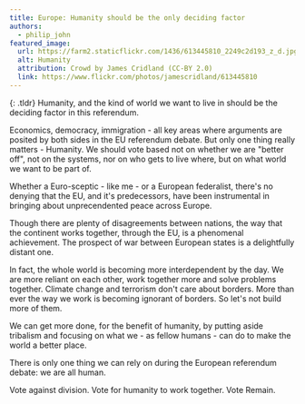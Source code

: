 ```yaml
---
title: Europe: Humanity should be the only deciding factor
authors:
  - philip_john
featured_image:
  url: https://farm2.staticflickr.com/1436/613445810_2249c2d193_z_d.jpg
  alt: Humanity
  attribution: Crowd by James Cridland (CC-BY 2.0)
  link: https://www.flickr.com/photos/jamescridland/613445810
---
```


{: .tldr}
Humanity, and the kind of world we want to live in should be the deciding factor in this referendum.

Economics, democracy, immigration - all key areas where arguments are posited by both sides in the EU referendum debate. But only one thing really matters - Humanity. We should vote based not on whether we are "better off", not on the systems, nor on who gets to live where, but on what world we want to be part of.

Whether a Euro-sceptic - like me - or a European federalist, there's no denying that the EU, and it's predecessors, have been instrumental in bringing about unprecendented peace across Europe.

Though there are plenty of disagreements between nations, the way that the continent works together, through the EU, is a phenomenal achievement. The prospect of war between European states is a delightfully distant one.

In fact, the whole world is becoming more interdependent by the day. We are more reliant on each other, work together more and solve problems together. Climate change and terrorism don't care about borders. More than ever the way we work is becoming ignorant of borders. So let's not build more of them.

We can get more done, for the benefit of humanity, by putting aside tribalism and focusing on what we - as fellow humans - can do to make the world a better place.

There is only one thing we can rely on during the European referendum debate: we are all human.

Vote against division. Vote for humanity to work together. Vote Remain.
